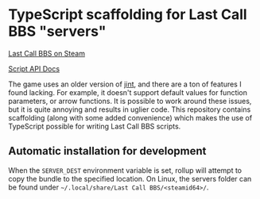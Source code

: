 # TypeScript scaffolding for Last Call BBS "servers"

[Last Call BBS on Steam](https://store.steampowered.com/app/1511780/Last_Call_BBS/) 

[Script API Docs](https://www.zachtronics.com/quickserve/)

The game uses an older version of [jint](https://github.com/sebastienros/jint), and there are a ton of features I found lacking. 
For example, it doesn't support default values for function parameters, or arrow functions. It is possible to work around these issues, but it is quite annoying and results in uglier code.
This repository contains scaffolding (along with some added convenience) which makes the use of TypeScript possible for writing Last Call BBS scripts.

## Automatic installation for development

When the `SERVER_DEST` environment variable is set, rollup will attempt to copy the bundle to the specified location. 
On Linux, the servers folder can be found under `~/.local/share/Last Call BBS/<steamid64>/`.


